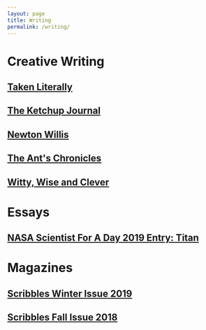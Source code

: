 ```yaml
---
layout: page
title: Writing
permalink: /writing/
---
```

# Creative Writing

## [Taken Literally](https://popgoesthepage.princeton.edu/tag/jieruei-chang/ "Taken Literally")
## [The Ketchup Journal](https://ketchupjournal.weebly.com)
## [Newton Willis](https://jierueichang.github.io/writings/creative/2018/10/12/newton-willis.html)
## [The Ant's Chronicles](/ant-chronicles/)
## [Witty, Wise and Clever](https://jierueichang.github.io/writings/creative/2019/01/12/witty-wise-and-clever.html)
# Essays

## [NASA Scientist For A Day 2019 Entry: Titan](https://jierueichang.github.io/writings/essays/2019/02/14/titan.html)
# Magazines

## [Scribbles Winter Issue 2019](https://issuu.com/quiuricatiuri/docs/scribbles_winter_2019__4_)
## [Scribbles Fall Issue 2018](https://issuu.com/quiuricatiuri/docs/scribbles_fall_2018__1_)
